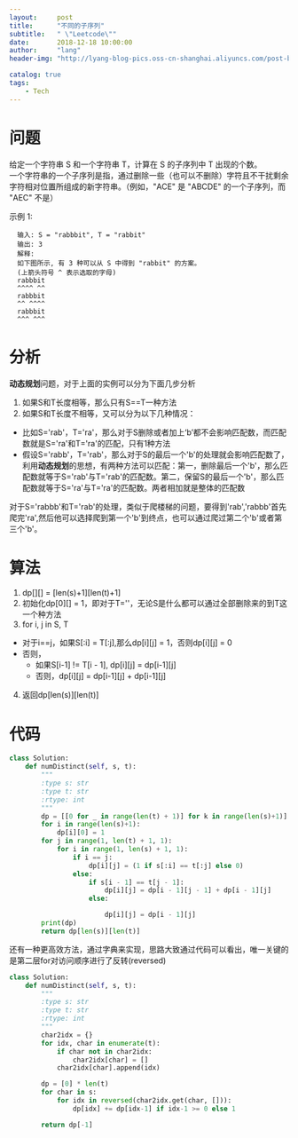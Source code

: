 ```yaml
---
layout:     post
title:      "不同的子序列"
subtitle:   " \"Leetcode\""
date:       2018-12-18 10:00:00
author:     "lang"
header-img: "http://lyang-blog-pics.oss-cn-shanghai.aliyuncs.com/post-bg-2017/0330/170330.jpg"

catalog: true
tags:
    - Tech
---
```


# 问题

给定一个字符串 S 和一个字符串 T，计算在 S 的子序列中 T 出现的个数。  
一个字符串的一个子序列是指，通过删除一些（也可以不删除）字符且不干扰剩余字符相对位置所组成的新字符串。（例如，"ACE" 是 "ABCDE" 的一个子序列，而 "AEC" 不是）

示例 1:

      输入: S = "rabbbit", T = "rabbit"
      输出: 3
      解释:
      如下图所示, 有 3 种可以从 S 中得到 "rabbit" 的方案。
      (上箭头符号 ^ 表示选取的字母)
      rabbbit
      ^^^^ ^^
      rabbbit
      ^^ ^^^^
      rabbbit
      ^^^ ^^^

# 分析

**动态规划**问题，对于上面的实例可以分为下面几步分析

1. 如果S和T长度相等，那么只有S==T一种方法
2. 如果S和T长度不相等，又可以分为以下几种情况：
  * 比如S='rab'，T='ra'，那么对于S删除或者加上‘b’都不会影响匹配数，而匹配数就是S='ra'和T='ra'的匹配，只有1种方法
  * 假设S='rabb'，T='rab'，那么对于S的最后一个'b'的处理就会影响匹配数了，利用**动态规划**的思想，有两种方法可以匹配：第一，删除最后一个'b'，那么匹配数就等于S='rab'与T='rab'的匹配数。第二，保留S的最后一个'b'，那么匹配数就等于S='ra'与T='ra'的匹配数。两者相加就是整体的匹配数

对于S='rabbb'和T='rab'的处理，类似于爬楼梯的问题，要得到'rab','rabbb'首先爬完'ra',然后他可以选择爬到第一个'b'到终点，也可以通过爬过第二个'b'或者第三个'b'。

# 算法

1. dp[][] = [len(s)+1][len(t)+1]
2. 初始化dp[0][] = 1，即对于T=''，无论S是什么都可以通过全部删除来的到T这一个种方法
3. for i, j in S, T
  * 对于i==j，如果S[:i] = T[:j],那么dp[i][j] = 1，否则dp[i][j] = 0
  * 否则，
    * 如果S[i-1] != T[i - 1], dp[i][j] = dp[i-1][j]
    * 否则，dp[i][j] = dp[i-1][j] + dp[i-1][j]
4. 返回dp[len(s)][len(t)]

# 代码

```python
class Solution:
    def numDistinct(self, s, t):
        """
        :type s: str
        :type t: str
        :rtype: int
        """
        dp = [[0 for _ in range(len(t) + 1)] for k in range(len(s)+1)]
        for i in range(len(s)+1):
            dp[i][0] = 1
        for j in range(1, len(t) + 1, 1):
            for i in range(1, len(s) + 1, 1):
                if i == j:
                    dp[i][j] = (1 if s[:i] == t[:j] else 0)
                else:
                    if s[i - 1] == t[j - 1]:
                        dp[i][j] = dp[i - 1][j - 1] + dp[i - 1][j]
                    else:

                        dp[i][j] = dp[i - 1][j]
        print(dp)
        return dp[len(s)][len(t)]
```

还有一种更高效方法，通过字典来实现，思路大致通过代码可以看出，唯一关键的是第二层for对访问顺序进行了反转(reversed)

```python
class Solution:
    def numDistinct(self, s, t):        
        """
        :type s: str
        :type t: str
        :rtype: int
        """
        char2idx = {}
        for idx, char in enumerate(t):
            if char not in char2idx:
                char2idx[char] = []
            char2idx[char].append(idx)

        dp = [0] * len(t)
        for char in s:          
            for idx in reversed(char2idx.get(char, [])):
                dp[idx] += dp[idx-1] if idx-1 >= 0 else 1

        return dp[-1]
```
